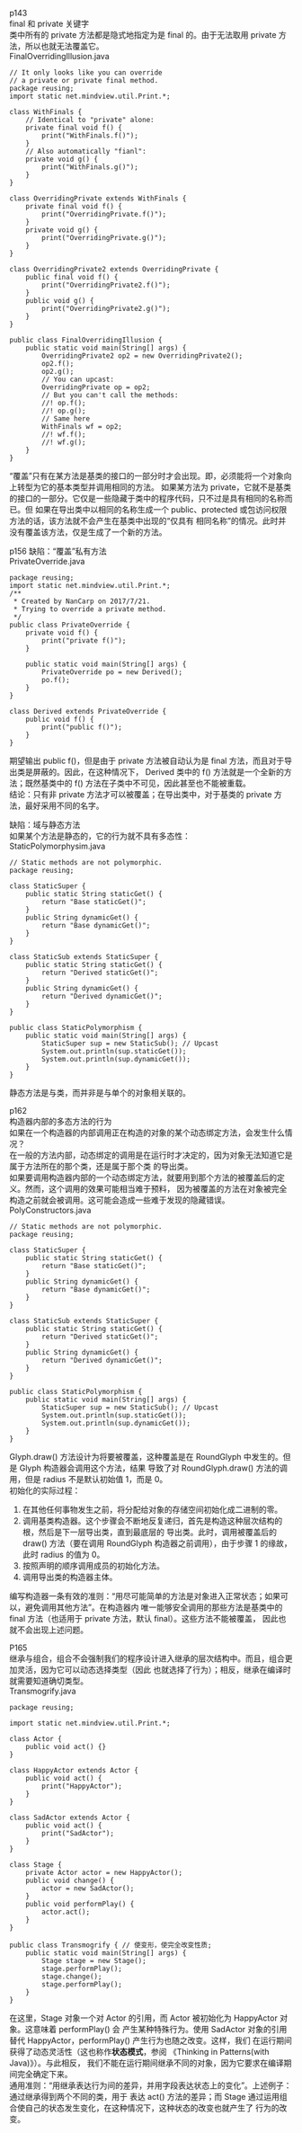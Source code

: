p143  
final 和 private 关键字  
类中所有的 private 方法都是隐式地指定为是 final 的。由于无法取用 private 方法，所以也就无法覆盖它。  
FinalOverridingIllusion.java  
```
// It only looks like you can override 
// a private or private final method.
package reusing;
import static net.mindview.util.Print.*;

class WithFinals {
    // Identical to "private" alone:
    private final void f() {
        print("WithFinals.f()");
    }
    // Also automatically "fianl":
    private void g() {
        print("WithFinals.g()");
    }
}

class OverridingPrivate extends WithFinals {
    private final void f() {
        print("OverridingPrivate.f()");
    }
    private void g() {
        print("OverridingPrivate.g()");
    }
}

class OverridingPrivate2 extends OverridingPrivate {
    public final void f() {
        print("OverridingPrivate2.f()");
    }
    public void g() {
        print("OverridingPrivate2.g()");
    }
}

public class FinalOverridingIllusion {
    public static void main(String[] args) {
        OverridingPrivate2 op2 = new OverridingPrivate2();
        op2.f();
        op2.g();
        // You can upcast:
        OverridingPrivate op = op2;
        // But you can't call the methods:
        //! op.f();
        //! op.g();
        // Same here
        WithFinals wf = op2;
        //! wf.f();
        //! wf.g();
    }
}
```
“覆盖”只有在某方法是基类的接口的一部分时才会出现。即，必须能将一个对象向上转型为它的基本类型并调用相同的方法。
如果某方法为 private，它就不是基类的接口的一部分。它仅是一些隐藏于类中的程序代码，只不过是具有相同的名称而已。但
如果在导出类中以相同的名称生成一个 public、protected 或包访问权限方法的话，该方法就不会产生在基类中出现的“仅具有
相同名称”的情况。此时并没有覆盖该方法，仅是生成了一个新的方法。  

p156
缺陷：“覆盖”私有方法  
PrivateOverride.java  
```
package reusing;
import static net.mindview.util.Print.*;
/**
 * Created by NanCarp on 2017/7/21.
 * Trying to override a private method.
 */
public class PrivateOverride {
    private void f() {
        print("private f()");
    }

    public static void main(String[] args) {
        PrivateOverride po = new Derived();
        po.f();
    }
}

class Derived extends PrivateOverride {
    public void f() {
        print("public f()");
    }
}
```
期望输出 public f()，但是由于 private 方法被自动认为是 final 方法，而且对于导出类是屏蔽的。因此，在这种情况下，
Derived 类中的 f() 方法就是一个全新的方法；既然基类中的 f() 方法在子类中不可见，因此甚至也不能被重载。  
结论：只有非 private 方法才可以被覆盖；在导出类中，对于基类的 private 方法，最好采用不同的名字。  

缺陷：域与静态方法  
如果某个方法是静态的，它的行为就不具有多态性：  
StaticPolymorphysim.java  
```
// Static methods are not polymorphic.
package reusing;

class StaticSuper {
    public static String staticGet() {
        return "Base staticGet()";
    }
    public String dynamicGet() {
        return "Base dynamicGet()";
    }
}

class StaticSub extends StaticSuper {
    public static String staticGet() {
        return "Derived staticGet()";
    }
    public String dynamicGet() {
        return "Derived dynamicGet()";
    }
}

public class StaticPolymorphism {
    public static void main(String[] args) {
        StaticSuper sup = new StaticSub(); // Upcast
        System.out.println(sup.staticGet());
        System.out.println(sup.dynamicGet());
    }
}

```
静态方法是与类，而并非是与单个的对象相关联的。   
  
p162  
构造器内部的多态方法的行为   
如果在一个构造器的内部调用正在构造的对象的某个动态绑定方法，会发生什么情况？  
在一般的方法内部，动态绑定的调用是在运行时才决定的，因为对象无法知道它是属于方法所在的那个类，还是属于那个类
的导出类。  
如果要调用构造器内部的一个动态绑定方法，就要用到那个方法的被覆盖后的定义。然而，这个调用的效果可能相当难于预料，
因为被覆盖的方法在对象被完全构造之前就会被调用。这可能会造成一些难于发现的隐藏错误。  
PolyConstructors.java  
```
// Static methods are not polymorphic.
package reusing;

class StaticSuper {
    public static String staticGet() {
        return "Base staticGet()";
    }
    public String dynamicGet() {
        return "Base dynamicGet()";
    }
}

class StaticSub extends StaticSuper {
    public static String staticGet() {
        return "Derived staticGet()";
    }
    public String dynamicGet() {
        return "Derived dynamicGet()";
    }
}

public class StaticPolymorphism {
    public static void main(String[] args) {
        StaticSuper sup = new StaticSub(); // Upcast
        System.out.println(sup.staticGet());
        System.out.println(sup.dynamicGet());
    }
}
```
Glyph.draw() 方法设计为将要被覆盖，这种覆盖是在 RoundGlyph 中发生的。但是 Glyph 构造器会调用这个方法，结果
导致了对 RoundGlyph.draw() 方法的调用，但是 radius 不是默认初始值 1，而是 0。  
初始化的实际过程：  
1. 在其他任何事物发生之前，将分配给对象的存储空间初始化成二进制的零。
2. 调用基类构造器。这个步骤会不断地反复递归，首先是构造这种层次结构的根，然后是下一层导出类，直到最底层的
导出类。此时，调用被覆盖后的 draw() 方法（要在调用 RoundGlyph 构造器之前调用），由于步骤 1 的缘故，此时 
radius 的值为 0。
3. 按照声明的顺序调用成员的初始化方法。
4. 调用导出类的构造器主体。  

编写构造器一条有效的准则：“用尽可能简单的方法是对象进入正常状态；如果可以，避免调用其他方法”。在构造器内
唯一能够安全调用的那些方法是基类中的 final 方法（也适用于 private 方法，默认 final）。这些方法不能被覆盖，
因此也就不会出现上述问题。  
  
P165  
继承与组合，组合不会强制我们的程序设计进入继承的层次结构中。而且，组合更加灵活，因为它可以动态选择类型（因此
也就选择了行为）；相反，继承在编译时就需要知道确切类型。  
Transmogrify.java  
```
package reusing;

import static net.mindview.util.Print.*;

class Actor {
    public void act() {}
}

class HappyActor extends Actor {
    public void act() {
        print("HappyActor");
    }
}

class SadActor extends Actor {
    public void act() {
        print("SadActor");
    }
}

class Stage {
    private Actor actor = new HappyActor();
    public void change() {
        actor = new SadActor();
    }
    public void performPlay() {
        actor.act();
    }
}

public class Transmogrify { // 使变形，使完全改变性质;
    public static void main(String[] args) {
        Stage stage = new Stage();
        stage.performPlay();
        stage.change();
        stage.performPlay();
    }
}
```
在这里，Stage 对象一个对 Actor 的引用，而 Actor 被初始化为 HappyActor 对象。这意味着 performPlay() 会
产生某种特殊行为。使用 SadActor 对象的引用替代 HappyActor，performPlay() 产生行为也随之改变。这样，我们
在运行期间获得了动态灵活性（这也称作**状态模式**，参阅 《Thinking in Patterns(with Java)》）。与此相反，
我们不能在运行期间继承不同的对象，因为它要求在编译期间完全确定下来。   
通用准则：“用继承表达行为间的差异，并用字段表达状态上的变化”。上述例子：通过继承得到两个不同的类，用于
表达 act() 方法的差异；而 Stage 通过运用组合使自己的状态发生变化，在这种情况下，这种状态的改变也就产生了
行为的改变。  















